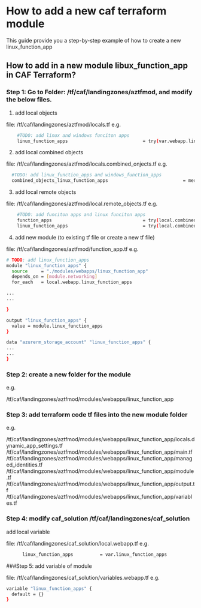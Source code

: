 # How to add a new caf terraform module

This guide provide you a step-by-step example of how to create a new linux_function_app

## How to add in a new module libux_function_app in CAF Terraform?

### Step 1: Go to Folder: /tf/caf/landingzones/aztfmod, and modify the below files.

1. add local objects

file: /tf/caf/landingzones/aztfmod/locals.tf 
e.g.
```bash
    #TODO: add linux and windows funciton apps
    linux_function_apps                            = try(var.webapp.linux_function_apps, {})
```

2. add local combined objects

file: /tf/caf/landingzones/aztfmod/locals.combined_onjects.tf
e.g.
```bash
  #TODO: add linux_function_apps and windows_function_apps
  combined_objects_linux_function_apps                            = merge(tomap({ (local.client_config.landingzone_key) = module.linux_function_apps }), try(var.remote_objects.linux_function_apps, {}))
```

3. add local remote objects

file: /tf/caf/landingzones/aztfmod/local.remote_objects.tf
e.g.
```bash
    #TODO: add funciton apps and linux funciton apps
    function_apps                                  = try(local.combined_objects_azurerm_function_apps, null)
    linux_function_apps                            = try(local.combined_objects_linux_function_apps, null)
```

4. add new module (to existing tf file or create a new tf file)

file: /tf/caf/landingzones/aztfmod/function_app.tf
e.g.
```bash
# TODO: add linux_function_apps
module "linux_function_apps" {
  source     = "./modules/webapps/linux_function_app"
  depends_on = [module.networking]
  for_each   = local.webapp.linux_function_apps

...
...

}

output "linux_function_apps" {
  value = module.linux_function_apps
}

data "azurerm_storage_account" "linux_function_apps" {
...
...
}
```

### Step 2: create a new folder for the module 
e.g.

/tf/caf/landingzones/aztfmod/modules/webapps/linux_function_app

### Step 3: add terraform code tf files into the new module folder
e.g.

/tf/caf/landingzones/aztfmod/modules/webapps/linux_function_app/locals.dynamic_app_settings.tf
/tf/caf/landingzones/aztfmod/modules/webapps/linux_function_app/main.tf
/tf/caf/landingzones/aztfmod/modules/webapps/linux_function_app/managed_identities.tf
/tf/caf/landingzones/aztfmod/modules/webapps/linux_function_app/module.tf
/tf/caf/landingzones/aztfmod/modules/webapps/linux_function_app/output.tf
/tf/caf/landingzones/aztfmod/modules/webapps/linux_function_app/variables.tf

### Step 4: modify caf_solution /tf/caf/landingzones/caf_solution
add local variable

file: /tf/caf/landingzones/caf_solution/local.webapp.tf
e.g.
```bash
      linux_function_apps          = var.linux_function_apps
```

###Step 5: add variable of module 

file: /tf/caf/landingzones/caf_solution/variables.webapp.tf
e.g.
```bash
variable "linux_function_apps" {
  default = {}
}
```


